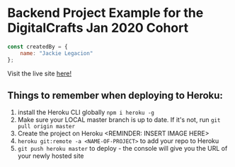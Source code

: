 # Backend Project Example for the DigitalCrafts Jan 2020 Cohort
```JavaScript
const createdBy = {
    name: "Jackie Legacion"
};
```
Visit the live site <a href="https://backend-proj-example.herokuapp.com/" target="_blank">here!</a>

## Things to remember when deploying to Heroku:
1. install the Heroku CLI globally
`npm i heroku -g`
2. Make sure your LOCAL master branch is up to date. If it's not, run `git pull origin master`
3. Create the project on Heroku <REMINDER: INSERT IMAGE HERE>
4. `heroku git:remote -a <NAME-OF-PROJECT>` to add your repo to Heroku
5. `git push heroku master` to deploy - the console will give you the URL of your newly hosted site